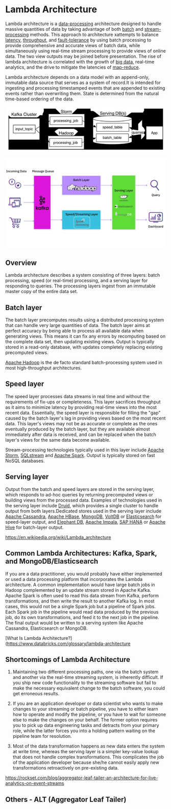 # Lambda Architecture

Lambda architecture is a [data-processing](https://en.wikipedia.org/wiki/Data_processing) architecture designed to handle massive quantities of data by taking advantage of both [batch](https://en.wikipedia.org/wiki/Batch_processing) and [stream-processing](https://en.wikipedia.org/wiki/Stream_processing) methods. This approach to architecture xattempts to balance [latency](https://en.wikipedia.org/wiki/Latency_(engineering)), [throughput](https://en.wikipedia.org/wiki/Throughput), and [fault-tolerance](https://en.wikipedia.org/wiki/Fault-tolerance) by using batch processing to provide comprehensive and accurate views of batch data, while simultaneously using real-time stream processing to provide views of online data. The two view outputs may be joined before presentation. The rise of lambda architecture is correlated with the growth of [big data](https://en.wikipedia.org/wiki/Big_data), real-time analytics, and the drive to mitigate the latencies of [map-reduce](https://en.wikipedia.org/wiki/Map-reduce).

Lambda architecture depends on a data model with an append-only, immutable data source that serves as a system of record.It is intended for ingesting and processing timestamped events that are appended to existing events rather than overwriting them. State is determined from the natural time-based ordering of the data.

![image](../../media/Lambda-Architecture-image1.jpg)

![image](../../media/Lambda-Architecture-image2.jpg)

## Overview

Lambda architecture describes a system consisting of three layers: batch processing, speed (or real-time) processing, and a serving layer for responding to queries. The processing layers ingest from an immutable master copy of the entire data set.

## Batch layer

The batch layer precomputes results using a distributed processing system that can handle very large quantities of data. The batch layer aims at perfect accuracy by being able to process all available data when generating views. This means it can fix any errors by recomputing based on the complete data set, then updating existing views. Output is typically stored in a read-only database, with updates completely replacing existing precomputed views.

[Apache Hadoop](https://en.wikipedia.org/wiki/Hadoop) is the de facto standard batch-processing system used in most high-throughput architectures.

## Speed layer

The speed layer processes data streams in real time and without the requirements of fix-ups or completeness. This layer sacrifices throughput as it aims to minimize latency by providing real-time views into the most recent data. Essentially, the speed layer is responsible for filling the "gap" caused by the batch layer's lag in providing views based on the most recent data. This layer's views may not be as accurate or complete as the ones eventually produced by the batch layer, but they are available almost immediately after data is received, and can be replaced when the batch layer's views for the same data become available.

Stream-processing technologies typically used in this layer include [Apache Storm](https://en.wikipedia.org/wiki/Storm_(event_processor)), [SQLstream](https://en.wikipedia.org/wiki/Sqlstream) and [Apache Spark](https://en.wikipedia.org/wiki/Apache_Spark). Output is typically stored on fast NoSQL databases.

## Serving layer

Output from the batch and speed layers are stored in the serving layer, which responds to ad-hoc queries by returning precomputed views or building views from the processed data.
Examples of technologies used in the serving layer include [Druid](https://en.wikipedia.org/wiki/Druid_(open-source_data_store)), which provides a single cluster to handle output from both layers.Dedicated stores used in the serving layer include [Apache Cassandra](https://en.wikipedia.org/wiki/Apache_Cassandra), [Apache HBase](https://en.wikipedia.org/wiki/Apache_HBase), [MongoDB](https://en.wikipedia.org/wiki/MongoDB), [VoltDB](https://en.wikipedia.org/wiki/VoltDB) or [Elasticsearch](https://en.wikipedia.org/wiki/Elasticsearch) for speed-layer output, and [Elephant DB](https://github.com/nathanmarz/elephantdb), [Apache Impala](https://en.wikipedia.org/wiki/Apache_Impala), [SAP HANA](https://en.wikipedia.org/wiki/SAP_HANA) or [Apache Hive](https://en.wikipedia.org/wiki/Apache_Hive) for batch-layer output.

<https://en.wikipedia.org/wiki/Lambda_architecture>

## Common Lambda Architectures: Kafka, Spark, and MongoDB/Elasticsearch

If you are a data practitioner, you would probably have either implemented or used a data processing platform that incorporates the Lambda architecture. A common implementation would have large batch jobs in Hadoop complemented by an update stream stored in Apache Kafka. Apache Spark is often used to read this data stream from Kafka, perform transformations, and then write the result to another Kafka log. In most cases, this would not be a single Spark job but a pipeline of Spark jobs. Each Spark job in the pipeline would read data produced by the previous job, do its own transformations, and feed it to the next job in the pipeline. The final output would be written to a serving system like Apache Cassandra, Elasticsearch or MongoDB.

[What Is Lambda Architecture?](<https://www.databricks.com/glossary/lambda-architecture>

## Shortcomings of Lambda Architecture

1. Maintaining two different processing paths, one via the batch system and another via the real-time streaming system, is inherently difficult. If you ship new code functionality to the streaming software but fail to make the necessary equivalent change to the batch software, you could get erroneous results.

2. If you are an application developer or data scientist who wants to make changes to your streaming or batch pipeline, you have to either learn how to operate and modify the pipeline, or you have to wait for someone else to make the changes on your behalf. The former option requires you to pick up data engineering tasks and detracts from your primary role, while the latter forces you into a holding pattern waiting on the pipeline team for resolution.

3. Most of the data transformation happens as new data enters the system at write time, whereas the serving layer is a simpler key-value lookup that does not handle complex transformations. This complicates the job of the application developer because she/he cannot easily apply new transformations retroactively on pre-existing data.

<https://rockset.com/blog/aggregator-leaf-tailer-an-architecture-for-live-analytics-on-event-streams>

## Others - ALT (Aggregator Leaf Tailer)
